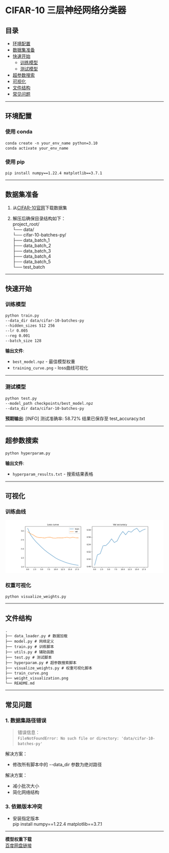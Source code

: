 # CIFAR-10 三层神经网络分类器

## 目录
- [环境配置](#环境配置)
- [数据集准备](#数据集准备)
- [快速开始](#快速开始)
  - [训练模型](#训练模型)
  - [测试模型](#测试模型)
- [超参数搜索](#超参数搜索)
- [可视化](#可视化)
- [文件结构](#文件结构)
- [常见问题](#常见问题)

---

## 环境配置

### 使用 conda  
    conda create -n your_env_name python=3.10  
    conda activate your_env_name  


### 使用 pip 
    pip install numpy==1.22.4 matplotlib==3.7.1

---

## 数据集准备
1. 从[CIFAR-10官网](https://www.cs.toronto.edu/\~kriz/cifar-10-python.tar.gz)下载数据集

2. 解压后确保目录结构如下：  
    project_root/  
    └── data/  
        └── cifar-10-batches-py/  
            ├── data_batch_1  
            ├── data_batch_2  
            ├── data_batch_3  
            ├── data_batch_4  
            ├── data_batch_5  
            └── test_batch

---

## 快速开始

### 训练模型
    python train.py
    --data_dir data/cifar-10-batches-py
    --hidden_sizes 512 256
    --lr 0.005
    --reg 0.001
    --batch_size 128


**输出文件**:
- `best_model.npz` - 最佳模型权重
- `training_curve.png` - loss曲线可视化

---

### 测试模型
    python test.py
    --model_path checkpoints/best_model.npz
    --data_dir data/cifar-10-batches-py


**预期输出**:
[INFO] 测试准确率: 58.72%
结果已保存至 test_accuracy.txt


---

## 超参数搜索
    python hyperparam.py


**输出文件**:
- `hyperparam_results.txt` - 搜索结果表格

---

## 可视化

### 训练曲线
![训练曲线](train_curve.png)

### 权重可视化
    python visualize_weights.py

---

## 文件结构
    .
    ├── data_loader.py # 数据加载
    ├── model.py # 网络定义
    ├── train.py # 训练脚本
    ├── utils.py # 辅助函数
    ├── test.py # 测试脚本
    ├── hyperparam.py # 超参数搜索脚本
    ├── visualize_weights.py # 权重可视化脚本
    ├── train_curve.png
    ├── weight_visualization.png
    └── README.md


---

## 常见问题

### 1. 数据集路径错误
> 错误信息：  
`FileNotFoundError: No such file or directory: 'data/cifar-10-batches-py'`

解决方案：
- 修改所有脚本中的 --data_dir 参数为绝对路径


解决方案：
- 减小批次大小  
- 简化网络结构



### 3. 依赖版本冲突
- 安装指定版本  
    pip install numpy==1.22.4 matplotlib==3.7.1


---

**模型权重下载**  
[百度网盘链接](https://pan.baidu.com/s/1djeQeHIPU2ilmwnR0X8xPQ?pwd=hewi )
